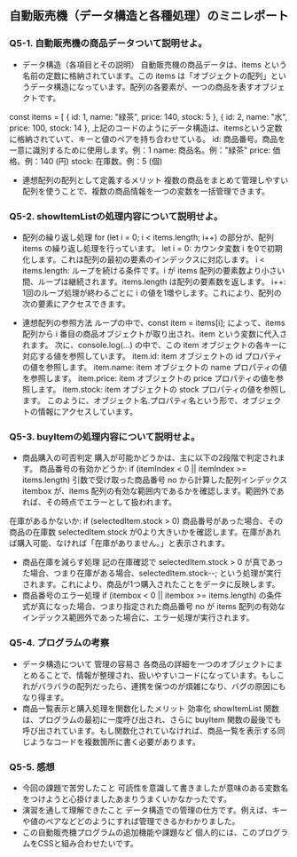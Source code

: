 ## 自動販売機（データ構造と各種処理）のミニレポート
### Q5-1. 自動販売機の商品データついて説明せよ。
* データ構造（各項目とその説明）
自動販売機の商品データは、items という名前の定数に格納されています。この items は「オブジェクトの配列」というデータ構造になっています。配列の各要素が、一つの商品を表すオブジェクトです。

const items =  [
    { id: 1, name: "緑茶", price: 140, stock: 5 }, 
    { id: 2, name: "水", price: 100, stock: 14 },
上記のコードのようにデータ構造は、itemsという定数に格納されていて、キーと値のペアを持ち合わせている。
id: 商品番号。商品を一意に識別するために使用します。例：1
name: 商品名。例："緑茶"
price: 価格。例：140 (円)
stock: 在庫数。例：5 (個)
  
* 連想配列の配列として定義するメリット
複数の商品をまとめて管理しやすい
配列を使うことで、複数の商品情報を一つの変数を一括管理できます。

### Q5-2. showItemListの処理内容について説明せよ。
* 配列の繰り返し処理
for (let i = 0; i < items.length; i++) の部分が、配列 items の繰り返し処理を行っています。
let i = 0: カウンタ変数 i を0で初期化します。これは配列の最初の要素のインデックスに対応します。
i < items.length: ループを続ける条件です。i が items 配列の要素数より小さい間、ループは継続されます。items.length は配列の要素数を返します。
i++: 1回のループ処理が終わるごとに i の値を1増やします。これにより、配列の次の要素にアクセスできます。

* 連想配列の参照方法
ループの中で、const item = items[i]; によって、items 配列から i 番目の商品オブジェクトが取り出され、item という変数に代入されます。
次に、console.log(...) の中で、この item オブジェクトの各キーに対応する値を参照しています。
item.id: item オブジェクトの id プロパティの値を参照します。
item.name: item オブジェクトの name プロパティの値を参照します。
item.price: item オブジェクトの price プロパティの値を参照します。
item.stock: item オブジェクトの stock プロパティの値を参照します。
このように、オブジェクト名.プロパティ名という形で、オブジェクトの情報にアクセスしています。

### Q5-3. buyItemの処理内容について説明せよ。
* 商品購入の可否判定
購入が可能かどうかは、主に以下の2段階で判定されます。
商品番号の有効かどうか: if (itemIndex < 0 || itemIndex >= items.length)
引数で受け取った商品番号 no から計算した配列インデックス itembox が、items 配列の有効な範囲内であるかを確認します。範囲外であれば、その時点でエラーとして扱われます。

在庫があるかないか: if (selectedItem.stock > 0)
商品番号があった場合、その商品の在庫数 selectedItem.stock が0より大きいかを確認します。在庫があれば購入可能、なければ「在庫がありません。」と表示されます。

* 商品在庫を減らす処理
記の在庫確認で selectedItem.stock > 0 が真であった場合、つまり在庫がある場合、selectedItem.stock--; という処理が実行されます。これにより、商品が1つ購入されたことをデータに反映します。  
* 商品番号のエラー処理
 if (itembox < 0 || itembox >= items.length) の条件式が真になった場合、つまり指定された商品番号 no が items 配列の有効なインデックス範囲外であった場合に、エラー処理が実行されます。

### Q5-4. プログラムの考察
* データ構造について
  管理の容易さ
 各商品の詳細を一つのオブジェクトにまとめることで、情報が整理され、扱いやすいコードになっています。もしこれがバラバラの配列だったら、連携を保つのが煩雑になり、バグの原因にもなり得ます。
* 商品一覧表示と購入処理を関数化したメリット
効率化
 showItemList 関数は、プログラムの最初に一度呼び出され、さらに buyItem 関数の最後でも呼び出されています。もし関数化されていなければ、商品一覧を表示する同じようなコードを複数箇所に書く必要があります。
### Q5-5. 感想
* 今回の課題で苦労したこと
  可読性を意識して書きましたが意味のある変数名をつけようと心掛けましたあまりうまくいかなかったです。
* 演習を通して理解できたこと
  データ構造での管理の仕方です。例えば、キーや値のペアなどどのようにすれば管理できるかわかりました。
* この自動販売機プログラムの追加機能や課題など
  個人的には、このプログラムをCSSと組み合わせたいです。


